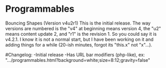 # Programmables
Bouncing Shapes (Version v4u2r1)
This is the initial release. The way versions are numbered is the "v4" at beginning means version 4, the "u2" means content update 2, and "r1" is the revision 1. So you could say it is v4.2.1. I know it is not a normal start, but I have been working on it and adding things for a while (20-ish minutes, forgot its "this.x" not "x"...).

#Changelog:
-Initial release
-Has URL bar modifiers (php-like), ex: ".../programmables.html?background=white;size=8:12;gravity=false"
